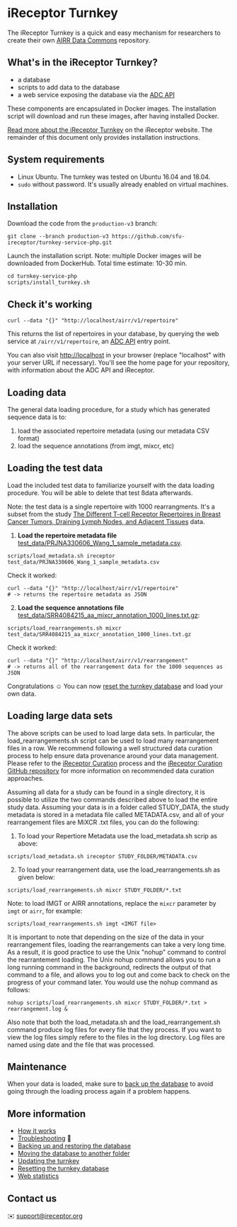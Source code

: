 # iReceptor Turnkey

The iReceptor Turnkey is a quick and easy mechanism for researchers to create their own [AIRR Data Commons](https://docs.airr-community.org/en/latest/api/adc.html#datacommons) repository.

## What's in the iReceptor Turnkey?
- a database
- scripts to add data to the database
- a web service exposing the database via the [ADC API](https://docs.airr-community.org/en/latest/api/adc_api.html)

These components are encapsulated in Docker images. The installation script will download and run these images, after having installed Docker.

[Read more about the iReceptor Turnkey](http://www.ireceptor.org/repositories#turnkey) on the iReceptor website. The remainder of this document only provides installation instructions.

## System requirements

- Linux Ubuntu. The turnkey was tested on Ubuntu 16.04 and 18.04.
- `sudo` without password. It's usually already enabled on virtual machines.

## Installation

Download the code from the `production-v3` branch:

```
git clone --branch production-v3 https://github.com/sfu-ireceptor/turnkey-service-php.git
```

Launch the installation script. Note: multiple Docker images will be downloaded from DockerHub. Total time estimate: 10-30 min.

```
cd turnkey-service-php
scripts/install_turnkey.sh
```

## Check it's working

```
curl --data "{}" "http://localhost/airr/v1/repertoire"
```

This returns the list of repertoires in your database, by querying the web service at `/airr/v1/repertoire`, an [ADC API](https://docs.airr-community.org/en/latest/api/adc_api.html) entry point.


You can also visit <http://localhost> in your browser (replace "localhost" with your server URL if necessary). You'll see the home page for your repository, with information about the ADC API and iReceptor.


## Loading data
The general data loading procedure, for a study which has generated sequence data is to:
1. load the associated repertoire metadata (using our metadata CSV format)
2. load the sequence annotations (from imgt, mixcr, etc)

## Loading the test data
Load the included test data to familiarize yourself with the data loading procedure. You will be able to delete that test ßdata afterwards.

Note: the test data is a single repertoire with 1000 rearrangments. It's a subset from the study [The Different T-cell Receptor Repertoires in Breast Cancer Tumors, Draining Lymph Nodes, and Adjacent Tissues](https://www.ncbi.nlm.nih.gov/pubmed/28039161) data.

1. **Load the repertoire metadata file** [test_data/PRJNA330606_Wang_1_sample_metadata.csv](test_data/PRJNA330606_Wang_One_Sample.csv).
```
scripts/load_metadata.sh ireceptor test_data/PRJNA330606_Wang_1_sample_metadata.csv
```

Check it worked:
```
curl --data "{}" "http://localhost/airr/v1/repertoire"
# -> returns the repertoire metadata as JSON
```

2. **Load the sequence annotations file** [test_data/SRR4084215_aa_mixcr_annotation_1000_lines.txt.gz](test_data/SRR4084215_aa_mixcr_annotation_1000_lines.txt.gz):
```
scripts/load_rearrangements.sh mixcr test_data/SRR4084215_aa_mixcr_annotation_1000_lines.txt.gz
```

Check it worked:
```
curl --data "{}" "http://localhost/airr/v1/rearrangement"
# -> returns all of the rearrangement data for the 1000 sequences as JSON
```


Congratulations :relaxed: You can now [reset the turnkey database](doc/resetting.md) and load your own data.

## Loading large data sets

The above scripts can be used to load large data sets. In particular, the load_rearrangements.sh script can be used to load many rearrangement files in a row. We recommend following a well structured data curation process to help ensure data provenance around your data management. Please refer to the [iReceptor Curation](http://www.ireceptor.org/curation) process and the [iReceptor Curation GitHub repository](https://github.com/sfu-ireceptor/dataloading-curation/tree/master) for more information on recommended data curation approaches.

Assuming all data for a study can be found in a single directory, it is possible to utilize the two commands described above to load the entire study data. Assuming your data is in a folder called STUDY_DATA, the study metadata is stored in a metadata file called METADATA.csv, and all of your rearrangement files are MiXCR .txt files, you can do the following:

1. To load your Repertiore Metadata use the load_metadata.sh scrip as above:

```
scripts/load_metadata.sh ireceptor STUDY_FOLDER/METADATA.csv
```

2. To load your rearrangement data, use the load_rearrangements.sh as given below:

```
scripts/load_rearrangements.sh mixcr STUDY_FOLDER/*.txt
```

Note: to load IMGT or AIRR annotations, replace the `mixcr` parameter by `imgt` or `airr`, for example:
```
scripts/load_rearrangements.sh imgt <IMGT file>
```

It is important to note that depending on the size of the data in your rearrangement files, loading the rearrangements can take a very long time. As a result, it is good practice to use the Unix "nohup" command to control the rearrantement loading. The Unix nohup command allows you to run a long running command in the background, redirects the output of that command to a file, and allows you to log out and come back to check on the progress of your command later. You would use the nohup command as follows:
```
nohup scripts/load_rearrangements.sh mixcr STUDY_FOLDER/*.txt > rearrangement.log &
```
Also note that both the load_metadata.sh and the load_rearrangement.sh command produce log files for every file that they process. If you want to view the log files simply refere to the files in the log directory. Log files are named using date and the file that was processed.

## Maintenance
When your data is loaded, make sure to [back up the database](doc/database_backup.md) to avoid going through the loading process again if a problem happens.  

## More information
- [How it works](doc/how_it_works.md)
- [Troubleshooting](doc/troubleshooting.md) :hammer:
- [Backing up and restoring the database](doc/database_backup.md)
- [Moving the database to another folder](doc/moving_the_database_folder.md)
- [Updating the turnkey](doc/updating.md)
- [Resetting the turnkey database](doc/resetting.md)
- [Web statistics](doc/web_stats.md)

## Contact us
:envelope: <support@ireceptor.org>
